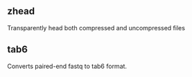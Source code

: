 ## zhead
Transparently head both compressed and uncompressed files

## tab6

Converts paired-end fastq to tab6 format.
